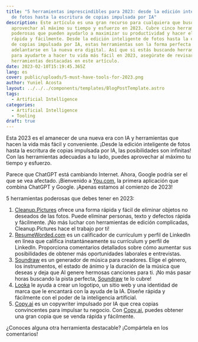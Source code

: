 ```yaml
---
title: "5 herramientas imprescindibles para 2023: desde la edición inteligente
  de fotos hasta la escritura de copias impulsada por IA"
description: Este artículo es una gran recurso para cualquiera que busque
  aprovechar al máximo su tiempo y esfuerzo en 2023. Cubre cinco herramientas
  poderosas que pueden ayudarlo a maximizar su productividad y hacer el trabajo
  rápida y fácilmente. Desde la edición inteligente de fotos hasta la escritura
  de copias impulsada por IA, estas herramientas son la forma perfecta de
  adelantarse en la nueva era digital. Así que si estás buscando herramientas
  para ayudarte a hacer tu vida más fácil en 2023, asegúrate de revisar las 5
  herramientas destacadas en este artículo.
date: 2023-02-10T15:19:45.365Z
lang: es
cover: public/uploads/5-must-have-tools-for-2023.png
author: Yuniel Acosta
layout: ../../../components/templates/BlogPostTemplate.astro
tags:
  - Artificial Intelligence
categories:
  - Artificial Intelligence
  - Tooling
draft: true
---
```

Esta 2023 es el amanecer de una nueva era con IA y herramientas que hacen la vida más fácil y conveniente. ¡Desde la edición inteligente de fotos hasta la escritura de copias impulsada por IA, las posibilidades son infinitas! Con las herramientas adecuadas a tu lado, puedes aprovechar al máximo tu tiempo y esfuerzo.

Parece que ChatGPT está cambiando Internet. Ahora, Google podría ser el que se vea afectado. ¡Bienvenido a [You.com](http://you.com/), la primera aplicación que combina ChatGPT y Google. ¡Apenas estamos al comienzo de 2023!

5 herramientas poderosas que debes tener en 2023:

1. [Cleanup.Pictures](https://cleanup.pictures/) ofrece una forma rápida y fácil de eliminar objetos no deseados de las fotos. Puede eliminar personas, texto y defectos rápida y fácilmente. ¡No más luchar con herramientas de edición complicadas, Cleanup.Pictures hace el trabajo por ti!
2. [ResumeWorded.com](http://resumeworded.com/) es un calificador de currículum y perfil de LinkedIn en línea que califica instantáneamente su currículum y perfil de LinkedIn. Proporciona comentarios detallados sobre cómo aumentar sus posibilidades de obtener más oportunidades laborales e entrevistas.
3. [Soundraw](https://soundraw.io/) es un generador de música para creadores. Elige el género, los instrumentos, el estado de ánimo y la duración de la música que deseas y deja que Al genere hermosas canciones para ti. ¡No más pasar horas buscando la pista perfecta, [Soundraw](https://soundraw.io/) te lo cubre!
4. [Looka](http://www.looka.com/) le ayuda a crear un logotipo, un sitio web y una identidad de marca que le encantará con la ayuda de la IA. Diseñe rápida y fácilmente con el poder de la inteligencia artificial.
5. [Copy.ai](http://copy.ai/) es un copywriter impulsado por IA que crea copias convincentes para impulsar tu negocio. Con [Copy.ai](http://copy.ai/), puedes obtener una gran copia que se venda rápida y fácilmente.

¿Conoces alguna otra herramienta destacable? ¡Compártela en los comentarios!